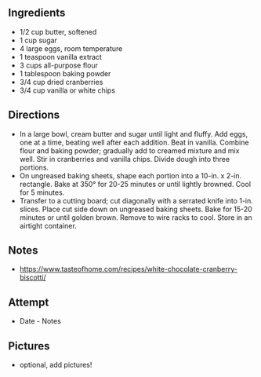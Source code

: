 ## Ingredients
* 1/2 cup butter, softened
* 1 cup sugar
* 4 large eggs, room temperature
* 1 teaspoon vanilla extract
* 3 cups all-purpose flour
* 1 tablespoon baking powder
* 3/4 cup dried cranberries
* 3/4 cup vanilla or white chips

## Directions
* In a large bowl, cream butter and sugar until light and fluffy. Add eggs, one at a time, beating well after each addition. Beat in vanilla. Combine flour and baking powder; gradually add to creamed mixture and mix well. Stir in cranberries and vanilla chips. Divide dough into three portions.
* On ungreased baking sheets, shape each portion into a 10-in. x 2-in. rectangle. Bake at 350° for 20-25 minutes or until lightly browned. Cool for 5 minutes.
* Transfer to a cutting board; cut diagonally with a serrated knife into 1-in. slices. Place cut side down on ungreased baking sheets. Bake for 15-20 minutes or until golden brown. Remove to wire racks to cool. Store in an airtight container.

## Notes
* https://www.tasteofhome.com/recipes/white-chocolate-cranberry-biscotti/

## Attempt
* Date - Notes

## Pictures
* optional, add pictures!
